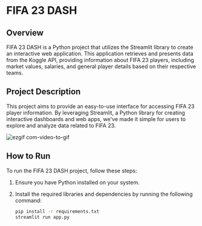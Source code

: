 # FIFA 23 DASH

## Overview

FIFA 23 DASH is a Python project that utilizes the Streamlit library to create an interactive web application. This application retrieves and presents data from the Koggle API, providing information about FIFA 23 players, including market values, salaries, and general player details based on their respective teams.

## Project Description

This project aims to provide an easy-to-use interface for accessing FIFA 23 player information. By leveraging Streamlit, a Python library for creating interactive dashboards and web apps, we've made it simple for users to explore and analyze data related to FIFA 23.

![ezgif com-video-to-gif](https://github.com/andreycostaalves/FIFA_Dash/assets/47609519/2e4c9d2a-8ac8-4afc-86a1-09c610fca83f)

## How to Run

To run the FIFA 23 DASH project, follow these steps:

1. Ensure you have Python installed on your system.

2. Install the required libraries and dependencies by running the following command:

   ```bash
   pip install -r requirements.txt
   streamlit run app.py


